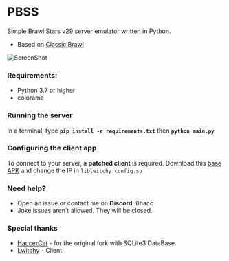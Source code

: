 # PBSS

Simple Brawl Stars v29 server emulator written in Python.
- Based on [Classic Brawl](https://github.com/PhoenixFire6934/Classic-Brawl)

![ScreenShot](https://media.discordapp.net/attachments/773634174645043242/1089590345379090493/image.png?width=1440&height=604) 

### Requirements:
- Python 3.7 or higher
- colorama

### Running the server
In a terminal, type __`pip install -r requirements.txt`__ then __`python main.py`__

### Configuring the client app
To connect to your server, a **patched client** is required. 
Download this [base APK](https://drive.google.com/file/d/1tB9dGzL_nG91yvljDtGhArAQhbc2rFsQ/view?usp=sharing ) and change the IP in `liblwitchy.config.so`


### Need help?
- Open an issue or contact me on **Discord**: 8hacc
- Joke issues aren't allowed. They will be closed.

### Special thanks
- [HaccerCat](https://github.com/HaccerCat/) - for the original fork with SQLite3 DataBase.
- [Lwitchy](https://github.com/Lwitchy/) - Client.
